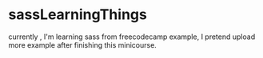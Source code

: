 # sassLearningThings
currently , I'm learning sass from freecodecamp example, I pretend upload more example after finishing this minicourse.
